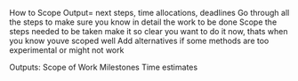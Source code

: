 How to Scope
Output= next steps, time allocations, deadlines
Go through all the steps to make sure you know in detail the work to be done
Scope the steps needed to be taken
make it so clear you want to do it now, thats when you know youve scoped well
Add alternatives if some methods are too experimental or might not work

Outputs: Scope of Work
Milestones
Time estimates